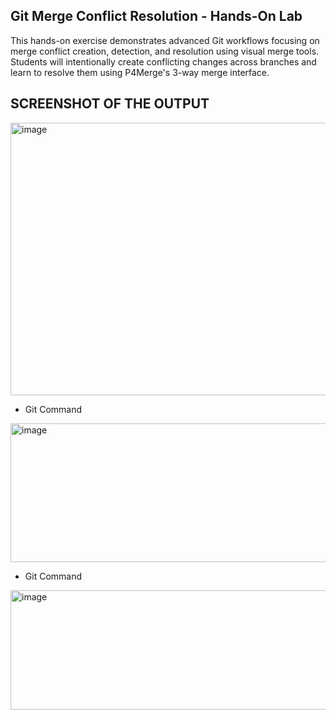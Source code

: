 ## Git Merge Conflict Resolution - Hands-On Lab

This hands-on exercise demonstrates advanced Git workflows focusing on merge conflict creation, detection, and resolution using visual merge tools. 
Students will intentionally create conflicting changes across branches and learn to resolve them using P4Merge's 3-way merge interface.

## SCREENSHOT OF THE OUTPUT

<img width="1919" height="436" alt="image" src="https://github.com/user-attachments/assets/0fa3ca22-682b-4214-a4f0-5baec78cd83b" />

- Git Command

<img width="913" height="222" alt="image" src="https://github.com/user-attachments/assets/2f5b8fd0-05a3-43fb-9a9c-bf47418cdaf9" />

- Git Command

<img width="898" height="191" alt="image" src="https://github.com/user-attachments/assets/484b5232-b370-4092-b255-29909d006711" />
